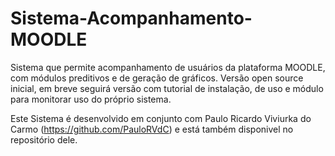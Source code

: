 # Sistema-Acompanhamento-MOODLE
Sistema que permite acompanhamento de usuários da plataforma MOODLE, com módulos preditivos e de geração de gráficos. Versão open source inicial, em breve seguirá versão com tutorial de instalação, de uso e módulo para monitorar uso do próprio sistema. 

Este Sistema é desenvolvido em conjunto com Paulo Ricardo Viviurka do Carmo (https://github.com/PauloRVdC) e está também disponivel no repositório dele.
